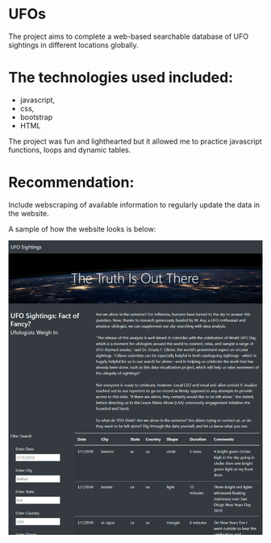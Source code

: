 # UFOs

The project aims to complete a web-based searchable database of UFO sightings in different locations globally.

# The technologies used included:

- javascript,
- css,
- bootstrap
- HTML

The project was fun and lighthearted but it allowed me to practice javascript functions, loops and dynamic tables.

# Recommendation:
Include webscraping of available information to regularly update the data in the website.

A sample of how the website looks is below:

<img src="static/images/ufo.PNG">

